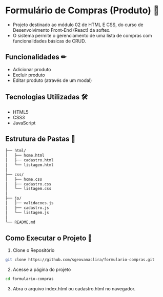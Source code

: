 # Formulário de Compras (Produto) 🛒
- Projeto destinado ao módulo 02 de HTML E CSS, do curso de Desenvolvimento Front-End (React) da softex.
- O sistema permite o gerenciamento de uma lista de compras com funcionalidades básicas de CRUD.

## Funcionalidades ✏
- Adicionar produto
- Excluir produto
- Editar produto (através de um modal)

## Tecnologias Utilizadas 🛠
- HTML5
- CSS3
- JavaScript

## Estrutura de Pastas 📂
```bash
├── html/                 
│   ├── home.html        
│   ├── cadastro.html     
│   └── listagem.html     
│
├── css/                  
│   ├── home.css
│   ├── cadastro.css
│   └── listagem.css
│
├── js/                 
│   ├── validacoes.js     
│   ├── cadastro.js      
│   └── listagem.js      
│
└── README.md
```

## Como Executar o Projeto 🚀

1. Clone o Repositório
```bash
git clone https://github.com/sgeovanaclira/formulario-compras.git
```
2. Acesse a página do projeto
```bash
cd formulario-compras
```
3. Abra o arquivo index.html ou cadastro.html no navegador.
